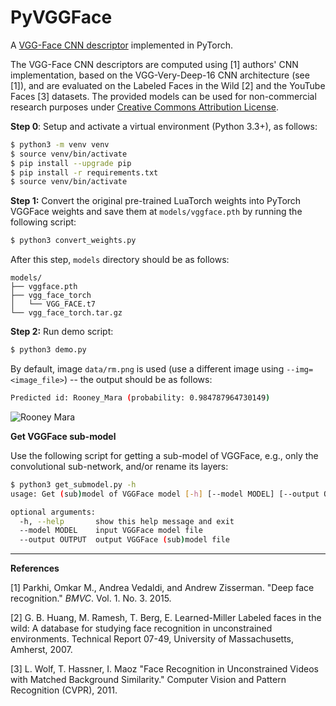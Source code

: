 # PyVGGFace 

A [VGG-Face CNN descriptor](http://www.robots.ox.ac.uk/~vgg/software/vgg_face/) implemented in PyTorch. 

The VGG-Face CNN descriptors are computed using [1] authors' CNN implementation, based on the VGG-Very-Deep-16 CNN architecture (see [1]), and are evaluated on the Labeled Faces in the Wild [2] and the YouTube Faces  [3] datasets. The provided models can be used for non-commercial research purposes under  [Creative Commons Attribution License](http://creativecommons.org/licenses/by-nc/4.0/). 



**Step 0**: Setup and activate a virtual environment (Python 3.3+), as follows:

~~~bash
$ python3 -m venv venv
$ source venv/bin/activate
$ pip install --upgrade pip
$ pip install -r requirements.txt
$ source venv/bin/activate
~~~



**Step 1:** Convert the original pre-trained LuaTorch weights into PyTorch VGGFace weights and save them at `models/vggface.pth` by running the following script:

~~~bash
$ python3 convert_weights.py 
~~~

After this step, `models` directory should be as follows:

~~~
models/
├── vggface.pth
├── vgg_face_torch
│   └── VGG_FACE.t7
└── vgg_face_torch.tar.gz
~~~



**Step 2:** Run demo script:

~~~bash
$ python3 demo.py 
~~~

By default, image `data/rm.png` is used (use a different image using `--img=<image_file>`) -- the output should be as follows:

~~~bash
Predicted id: Rooney_Mara (probability: 0.984787964730149)
~~~

![Rooney Mara](data/rm.jpg)



**Get VGGFace sub-model**

Use the following script for getting a sub-model of VGGFace, e.g., only the convolutional sub-network, and/or rename its layers:

~~~bash
$ python3 get_submodel.py -h
usage: Get (sub)model of VGGFace model [-h] [--model MODEL] [--output OUTPUT]

optional arguments:
  -h, --help       show this help message and exit
  --model MODEL    input VGGFace model file
  --output OUTPUT  output VGGFace (sub)model file
~~~



------

**References**

[1] Parkhi, Omkar M., Andrea Vedaldi, and Andrew Zisserman. "Deep face recognition." *BMVC*. Vol. 1. No. 3. 2015.

 [2] G. B. Huang, M. Ramesh, T. Berg, E. Learned-Miller Labeled faces in the wild: A database for studying face recognition in unconstrained environments. Technical Report 07-49, University of Massachusetts, Amherst, 2007.                   

 [3] L. Wolf, T. Hassner, I. Maoz "Face Recognition in Unconstrained Videos with Matched Background Similarity." Computer Vision and Pattern Recognition (CVPR), 2011.     

